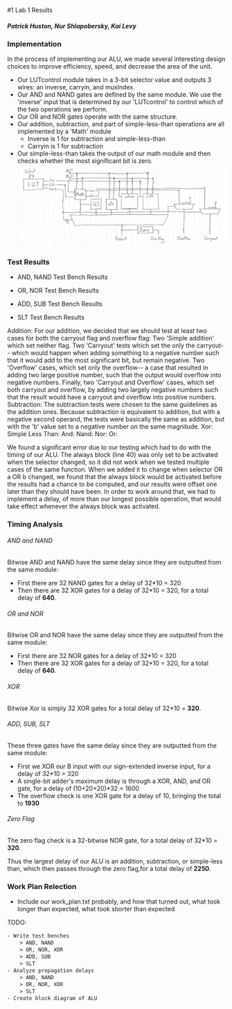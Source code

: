 #1 Lab 1 Results
##### Patrick Huston, Nur Shlapobersky, Kai Levy

### Implementation

In the process of implementing our ALU, we made several interesting design choices to improve efficiency, speed, and decrease the area of the unit.

- Our LUTcontrol module takes in a 3-bit selector value and outputs 3 wires: an inverse, carryin, and muxIndex.
- Our AND and NAND gates are defined by the same module. We use the 'inverse' input that is determined by our 'LUTcontrol' to control which of the two operations we perform.
- Our OR and NOR gates operate with the same structure.
- Our addition, subtraction, and part of simple-less-than operations are all implemented by a 'Math' module
	- Inverse is 1 for subtraction and simple-less-than
	- Carryin is 1 for subtraction
- Our simple-less-than takes the output of our math module and then checks whether the most significant bit is zero.
![A block diagram of our ALU's main components](ALUDiagram.png)

### Test Results

- AND, NAND Test Bench Results

- OR, NOR Test Bench Results

- ADD, SUB Test Bench Results

- SLT Test Bench Results

Addition: For our addition, we decided that we should test at least two cases for both the carryout flag and overflow flag: Two 'Simple addition' which set neither flag. Two 'Carryout' tests which set the only the carryout-- which would happen when adding something to a negative number such that it would add to the most significant bit, but remain negative. Two 'Overflow' cases, which set only the overflow-- a case that resulted in adding two large positive number, such that the output would overflow into negative numbers. Finally, two 'Carryout and Overflow' cases, which set both carryout and overflow, by adding two largely negative numbers such that the result would have a carryout and overflow into positive numbers.
Subtraction: The subtraction tests were chosen to the same guidelines as the addition ones. Because subtraction is equivalent to addition, but with a negative second operand, the tests were basically the same as addition, but with the 'b' value set to a negative number on the same magnitude.
Xor:
Simple Less Than:
And:
Nand:
Nor:
Or:

We found a significant error due to our testing which had to do with the timing of our ALU. The always block (line 40) was only set to be activated when the selector changed, so it did not work when we tested multiple cases of the same function. When we added it to change when selector OR a OR b changed, we found that the always block would be activated before the results had a chance to be computed, and our results were offset one later than they should have been. In order to work around that, we had to implement a delay, of more than our longest possible operation, that would take effect whenever the always block was activated.

### Timing Analysis

###### AND and NAND
Bitwise AND and NAND have the same delay since they are outputted from the same module:
- First there are 32 NAND gates for a delay of 32*10 = 320
- Then there are 32 XOR gates for a delay of 32*10 = 320, for a total delay of __640__.

###### OR and NOR
Bitwise OR and NOR have the same delay since they are outputted from the same module:
- First there are 32 NOR gates for a delay of 32*10 = 320
- Then there are 32 XOR gates for a delay of 32*10 = 320, for a total delay of __640__.

###### XOR
Bitwise Xor is simply 32 XOR gates for a total delay of 32*10 = __320__.

###### ADD, SUB, SLT
These three gates have the same delay since they are outputted from the same module:
- First we XOR our B input with our sign-extended inverse input, for a delay of 32*10 = 320
- A single-bit adder's maximum delay is through a XOR, AND, and OR gate, for a delay of (10+20+20)*32 = 1600
- The overflow check is one XOR gate for a delay of 10, bringing the total to __1930__

###### Zero Flag
The zero flag check is a 32-bitwise NOR gate, for a total delay of 32*10 = __320__.

Thus the largest delay of our ALU is an addition, subtraction, or simple-less than, which then passes through the zero flag,for a total delay of **2250**.


### Work Plan Relection

- Include our work_plan.txt probably, and how that turned out, what took longer than expected, what took shorter than expected



TODO:

	- Write test benches
		> AND, NAND
		> OR, NOR, XOR
		> ADD, SUB
		> SLT
	- Analyze propagation delays
		> AND, NAND
		> OR, NOR, XOR
		> SLT
	- Create block diagram of ALU
